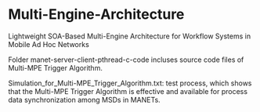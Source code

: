 # Multi-Engine-Architecture

Lightweight SOA-Based Multi-Engine Architecture for Workflow Systems in Mobile Ad Hoc Networks

Folder manet-server-client-pthread-c-code incluses source code files of Multi-MPE Trigger Algorithm.

Simulation_for_Multi-MPE_Trigger_Algorithm.txt: test process, which shows that the Multi-MPE Trigger Algorithm is effective and available for process data synchronization among MSDs in MANETs.
